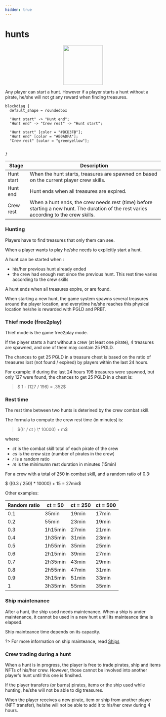 ```yaml
---
hidden: true
---
```


# hunts

<div align="center"><img src="img/rudder.png" alt="" width="128"></div>

Any player can start a hunt. However if a player starts a hunt without a pirate, he/she will not gt any reward when finding treasures.

```blockdiag
blockdiag {
  default_shape = roundedbox
  
  "Hunt start" -> "Hunt end";
  "Hunt end" -> "Crew rest" -> "Hunt start";

  "Hunt start" [color = "#BCD3FB"];
  "Hunt end" [color = "#E0ADFA"];
  "Crew rest" [color = "greenyellow"];

 
}
```

| Stage      | Description                                                                                                                            |
| ---------- | -------------------------------------------------------------------------------------------------------------------------------------- |
| Hunt start | When the hunt starts, treasures are spawned on based on the current player crew skills.                                                |
| Hunt end   | Hunt ends when all treasures are expired.                                                                                              |
| Crew rest  | When a hunt ends, the crew needs rest (time) before starting a new hunt. The duration of the rest varies according to the crew skills. |

### Hunting

Players have to find treasures that only them can see.

When a player wants to play he/she needs to explicitly start a hunt.

A hunt can be started when :

* his/her previous hunt already ended
* the crew had enough rest since the previous hunt. This rest time varies according to the crew skills

A hunt ends when all treasures expire, or are found.

When starting a new hunt, the game system spawns several treasures around the player location, and everytime he/she reaches this physical location he/she is rewarded with PGLD and PRBT.

### Thief mode (free2play)

Thief mode is the game free2play mode.

If the player starts a hunt without a crew (at least one pirate), 4 treasures are spawned, and one of them may contain 25 PGLD.

The chances to get 25 PGLD in a treasure chest is based on the ratio of treasures lost (not found / expired) by players within the last 24 hours.

For example: if during the last 24 hours 196 treasures were spawned, but only 127 were found, the chances to get 25 PGLD in a chest is:

> $ 1 - (127 / 196) = .352$

### Rest time

The rest time between two hunts is deterined by the crew combat skill.

The formula to compute the crew rest time (in minutes) is:

> $((r / ct ) \* 10000) + m$

where:

* $ct$ is the combat skill total of each pirate of the crew
* $cs$ is the crew size (number of pirates in the crew)
* $r$ is a random ratio
* $m$ is the minimumn rest duration in minutes (15min)

For a crew with a total of 250 in combat skill, and a random ratio of 0.3:

$ ((0.3 / 250) \* 10000) + 15 = 27min$

Other examples:

| Random ratio | ct = 50 | ct = 250 | ct = 500 |
| ------------ | ------- | -------- | -------- |
| 0.1          | 35min   | 19min    | 17min    |
| 0.2          | 55min   | 23min    | 19min    |
| 0.3          | 1h15min | 27min    | 21min    |
| 0.4          | 1h35min | 31min    | 23min    |
| 0.5          | 1h55min | 35min    | 25min    |
| 0.6          | 2h15min | 39min    | 27min    |
| 0.7          | 2h35min | 43min    | 29min    |
| 0.8          | 2h55min | 47min    | 31min    |
| 0.9          | 3h15min | 51min    | 33min    |
| 1            | 3h35min | 55min    | 35min    |

### Ship maintenance

After a hunt, the ship used needs maintenance. When a ship is under maintenance, it cannot be used in a new hunt until its mainteance time is elapsed.

Ship mainteance time depends on its capacity.

?> For more information on ship mainteance, read [Ships](game_concept/ships.md)

### Crew trading during a hunt

When a hunt is in progress, the player is free to trade pirates, ship and items NFTs of his/her crew. However, those cannot be involved into another player's hunt until this one is finsihed.

If the player transfers (or burns) pirates, items or the ship used while hunting, he/she will not be able to dig treasures.

When the player receives a new pirate, item or ship from another player (NFT transfer), he/she will not be able to add it to his/her crew during 4 hours.
